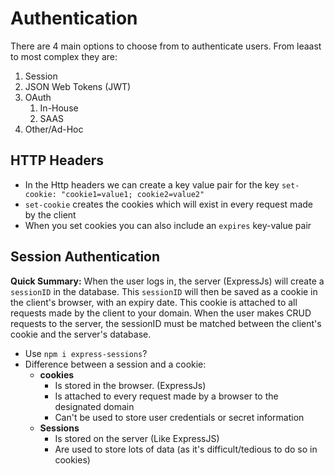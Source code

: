 # Authentication

There are 4 main options to choose from to authenticate users. From leaast to most complex they are:

1. Session
2. JSON Web Tokens (JWT)
3. OAuth
   1. In-House
   2. SAAS
4. Other/Ad-Hoc

## HTTP Headers

- In the Http headers we can create a key value pair for the key `set-cookie: "cookie1=value1; cookie2=value2"`
- `set-cookie` creates the cookies which will exist in every request made by the client
- When you set cookies you can also include an `expires` key-value pair

## Session Authentication

**Quick Summary:** When the user logs in, the server (ExpressJs) will create a `sessionID` in the database. This `sessionID` will then be saved as a cookie in the client's browser, with an expiry date. This cookie is attached to all requests made by the client to your domain. When the user makes CRUD requests to the server, the sessionID must be matched between the client's cookie and the server's database.

- Use `npm i express-sessions`?
- Difference between a session and a cookie:
  - **cookies**
    - Is stored in the browser. (ExpressJs)
    - Is attached to every request made by a browser to the designated domain
    - Can't be used to store user credentials or secret information
  - **Sessions**
    - Is stored on the server (Like ExpressJS)
    - Are used to store lots of data (as it's difficult/tedious to do so in cookies)

